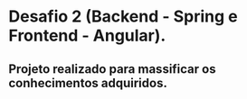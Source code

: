 # Desafio 2 (Backend - Spring e Frontend - Angular).
## Projeto realizado para massificar os conhecimentos adquiridos.

